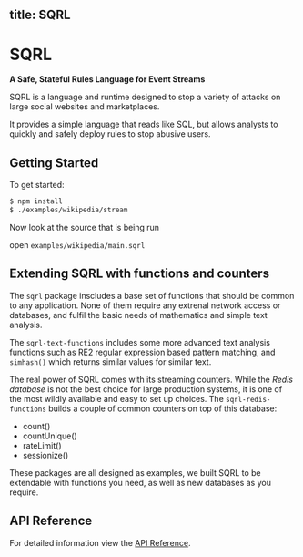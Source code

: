 title: SQRL
---

# SQRL

**A Safe, Stateful Rules Language for Event Streams**

SQRL is a language and runtime designed to stop a variety of attacks on large social websites and marketplaces.

It provides a simple language that reads like SQL, but allows analysts to quickly and safely deploy rules to stop abusive users.

## Getting Started

To get started:

```bash
$ npm install
$ ./examples/wikipedia/stream
```

Now look at the source that is being run

open `examples/wikipedia/main.sqrl`

## Extending SQRL with functions and counters

The `sqrl` package inscludes a base set of functions that should be common to any application. None of them require any extrenal network access or databases, and fulfil the basic needs of mathematics and simple text analysis.

The `sqrl-text-functions` includes some more advanced text analysis functions such as RE2 regular expression based pattern matching, and `simhash()` which returns similar values for similar text.

The real power of SQRL comes with its streaming counters. While the *Redis database* is not the best choice for large production systems, it is one of the most wildly available and easy to set up choices. The `sqrl-redis-functions` builds a couple of common counters on top of this database:
* count()
* countUnique()
* rateLimit()
* sessionize()

These packages are all designed as examples, we built SQRL to be extendable with functions you need, as well as new databases as you require.

## API Reference

For detailed information view the [API Reference](https://twitter.github.io/sqrl/reference/globals.html).

